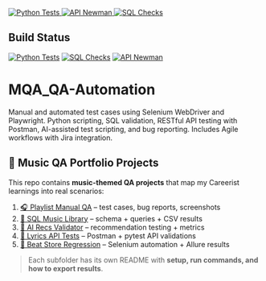 <p align="left">
  <a href="https://github.com/julielcb03/MQA_QA-Automation/actions/workflows/python-pytest.yml">
    <img src="https://github.com/julielcb03/MQA_QA-Automation/actions/workflows/python-pytest.yml/badge.svg?branch=main" alt="Python Tests">
  </a>
  <a href="https://github.com/julielcb03/MQA_QA-Automation/actions/workflows/api-newman.yml">
    <img src="https://github.com/julielcb03/MQA_QA-Automation/actions/workflows/api-newman.yml/badge.svg?branch=main" alt="API Newman">
  </a>
  <a href="https://github.com/julielcb03/MQA_QA-Automation/actions/workflows/sql-ci.yml">
    <img src="https://github.com/julielcb03/MQA_QA-Automation/actions/workflows/sql-ci.yml/badge.svg?branch=main" alt="SQL Checks">
  </a>
</p>

## Build Status
[![Python Tests](https://github.com/julielcb03/MQA_QA-Automation/actions/workflows/python-pytest.yml/badge.svg?branch=main)](https://github.com/julielcb03/MQA_QA-Automation/actions/workflows/python-pytest.yml)
[![SQL Checks](https://github.com/julielcb03/MQA_QA-Automation/actions/workflows/sql-ci.yml/badge.svg?branch=main)](https://github.com/julielcb03/MQA_QA-Automation/actions/workflows/sql-ci.yml)
[![API Newman](https://github.com/julielcb03/MQA_QA-Automation/actions/workflows/api-newman.yml/badge.svg?branch=main)](https://github.com/julielcb03/MQA_QA-Automation/actions/workflows/api-newman.yml)

# MQA_QA-Automation
Manual and automated test cases using Selenium WebDriver and Playwright. Python scripting, SQL validation, RESTful API testing with Postman, AI-assisted test scripting, and bug reporting. Includes Agile workflows with Jira integration.

## 📂 Music QA Portfolio Projects

This repo contains **music-themed QA projects** that map my Careerist learnings into real scenarios:

1. [🎧 Playlist Manual QA](projects/01-playlist-manual-qa) – test cases, bug reports, screenshots  
2. [🎼 SQL Music Library](projects/02-sql-music-library) – schema + queries + CSV results  
3. [🤖 AI Recs Validator](projects/03-ai-recs-validator) – recommendation testing + metrics  
4. [🎤 Lyrics API Tests](projects/04-lyrics-api-tests) – Postman + pytest API validations  
5. [🥁 Beat Store Regression](projects/05-beat-store-regression) – Selenium automation + Allure results  

> Each subfolder has its own README with **setup, run commands, and how to export results**.
